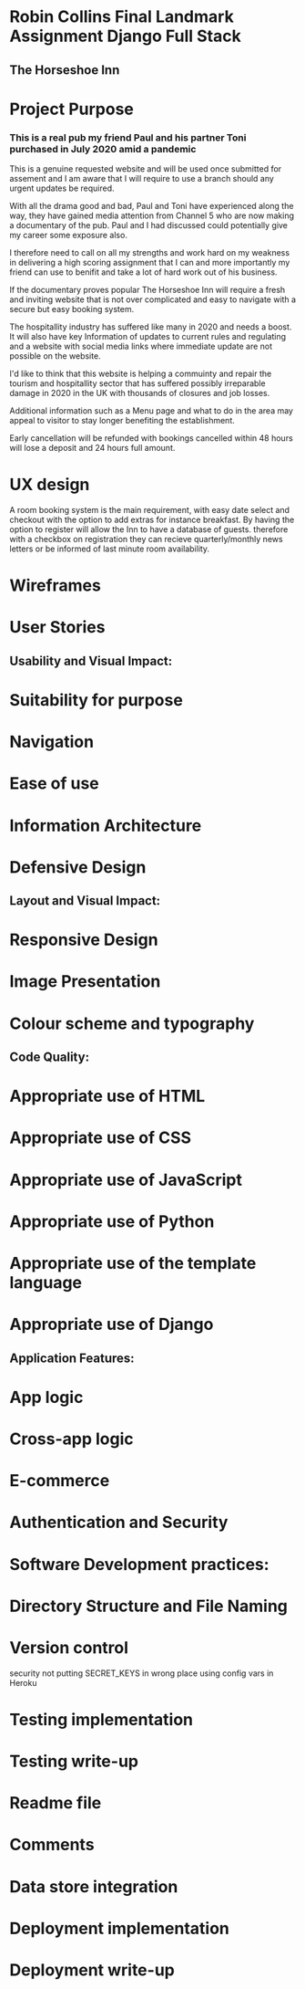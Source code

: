 # Robin Collins Final Landmark Assignment Django Full Stack

## The Horseshoe Inn

# Project Purpose

### This is a real pub my friend Paul and his partner Toni purchased in July 2020 amid a pandemic
This is a genuine requested website and will be used once submitted for assement and I am aware
that I will require to use a branch should any urgent updates be required.

With all the drama good and bad, Paul and Toni have experienced along the way, they have gained media attention
from Channel 5 who are now making a documentary of the pub. Paul and I had discussed could 
potentially give my career some exposure also. 

I therefore need to call on all my strengths and work hard on my weakness in delivering a high scoring assignment 
that I can and more importantly my friend can use to benifit and take a lot of hard work out of his business.

If the documentary proves popular The Horseshoe Inn will require a fresh and inviting website that is not over
complicated and easy to navigate with a secure but easy booking system.

The hospitallity industry has suffered like many in 2020 and needs a boost. It will also have key Information
of updates to current rules and regulating and a website with social media links where immediate update are not
possible on the website.

I'd like to think that this website is helping a commuinty and repair the tourism and hospitallity sector that has suffered
possibly irreparable damage in 2020 in the UK with thousands of closures and job losses.

Additional information such as a Menu page and what to do in the area may appeal to visitor to stay longer benefiting
the establishment.

Early cancellation will be refunded with bookings cancelled within 48 hours will lose a deposit and 24 hours full amount.


# UX design

A room booking system is the main requirement, with easy date select and checkout with the option to add extras
for instance breakfast. By having the option to register will allow the Inn to have a database of guests. therefore
with a checkbox on registration they can recieve quarterly/monthly news letters or be informed of last minute room
availability.

# Wireframes



# User Stories

## Usability and Visual Impact:



# Suitability for purpose

# Navigation

# Ease of use

# Information Architecture

# Defensive Design

## Layout and Visual Impact:

# Responsive Design

# Image Presentation

# Colour scheme and typography

## Code Quality:

# Appropriate use of HTML

# Appropriate use of CSS

# Appropriate use of JavaScript

# Appropriate use of Python

# Appropriate use of the template language

# Appropriate use of Django

## Application Features:

# App logic

# Cross-app logic

# E-commerce

# Authentication and Security

# Software Development practices:

# Directory Structure and File Naming

# Version control
security not putting SECRET_KEYS in wrong place using config vars in Heroku

# Testing implementation

# Testing write-up

# Readme file

# Comments

# Data store integration

# Deployment implementation

# Deployment write-up

 